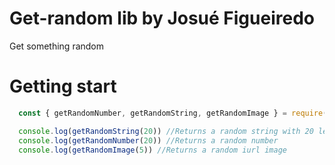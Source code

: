 # Get-random lib by Josué Figueiredo 
 Get something random

# Getting start 
```js
  const { getRandomNumber, getRandomString, getRandomImage } = require('@josue7/get-random');

  console.log(getRandomString(20)) //Returns a random string with 20 letters
  console.log(getRandomNumber(20)) //Returns a random number
  console.log(getRandomImage(5)) //Returns a random iurl image

```